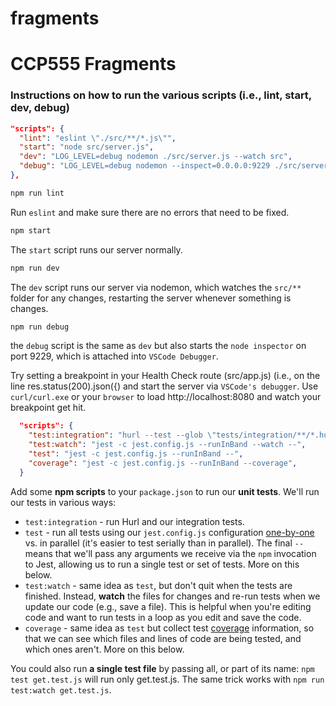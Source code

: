 # fragments

# CCP555 Fragments

### Instructions on how to run the various scripts (i.e., lint, start, dev, debug)

```json
"scripts": {
  "lint": "eslint \"./src/**/*.js\"",
  "start": "node src/server.js",
  "dev": "LOG_LEVEL=debug nodemon ./src/server.js --watch src",
  "debug": "LOG_LEVEL=debug nodemon --inspect=0.0.0.0:9229 ./src/server.js --watch src"
},
```

```sh
npm run lint
```

Run `eslint` and make sure there are no errors that need to be fixed.

```sh
npm start
```

The `start` script runs our server normally.

```sh
npm run dev
```

The `dev` script runs our server via nodemon, which watches the `src/**` folder for any changes, restarting the server whenever something is changes.

```sh
npm run debug
```

the `debug` script is the same as `dev` but also starts the `node inspector` on port 9229, which is attached into `VSCode Debugger`.

Try setting a breakpoint in your Health Check route (src/app.js) (i.e., on the line res.status(200).json({) and start the server via `VSCode's debugger`. Use `curl/curl.exe` or your `browser` to load http://localhost:8080 and watch your breakpoint get hit.

```json
  "scripts": {
    "test:integration": "hurl --test --glob \"tests/integration/**/*.hurl\"",
    "test:watch": "jest -c jest.config.js --runInBand --watch --",
    "test": "jest -c jest.config.js --runInBand --",
    "coverage": "jest -c jest.config.js --runInBand --coverage",
  }
```

Add some **npm scripts** to your `package.json` to run our **unit tests**. We'll run our tests in various ways:

- `test:integration` - run Hurl and our integration tests.
- `test` - run all tests using our `jest.config.js` configuration [one-by-one](https://jestjs.io/docs/cli#--runinband) vs. in parallel (it's easier to test serially than in parallel). The final `--` means that we'll pass any arguments we receive via the `npm` invocation to Jest, allowing us to run a single test or set of tests. More on this below.
- `test:watch` - same idea as `test`, but don't quit when the tests are finished. Instead, **watch** the files for changes and re-run tests when we update our code (e.g., save a file). This is helpful when you're editing code and want to run tests in a loop as you edit and save the code.
- `coverage` - same idea as `test` but collect test [coverage](https://jestjs.io/docs/cli#--coverageboolean) information, so that we can see which files and lines of code are being tested, and which ones aren't. More on this below.

You could also run **a single test file** by passing all, or part of its name:
`npm test get.test.js` will run only get.test.js.
The same trick works with `npm run test:watch get.test.js`.

